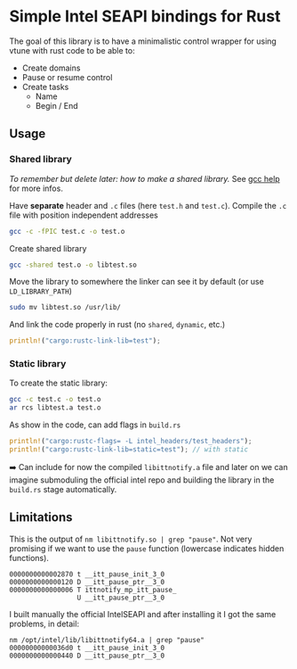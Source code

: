 # Simple Intel SEAPI bindings for Rust

The goal of this library is to have a minimalistic control wrapper for using vtune with rust code to be able to:
* Create domains
* Pause or resume control
* Create tasks
  * Name
  * Begin / End
  
## Usage

### Shared library

*To remember but delete later: how to make a shared library.* See [gcc help](https://renenyffenegger.ch/notes/development/languages/C-C-plus-plus/GCC/create-libraries/index) for more infos.

Have **separate** header and `.c` files (here `test.h` and `test.c`). Compile the `.c` file with position independent addresses
```bash
gcc -c -fPIC test.c -o test.o
```
Create shared library
```bash
gcc -shared test.o -o libtest.so
```
Move the library to somewhere the linker can see it by default (or use `LD_LIBRARY_PATH`)
```bash
sudo mv libtest.so /usr/lib/
```
And link the code properly in rust (no `shared`, `dynamic`, etc.)
```rust
println!("cargo:rustc-link-lib=test");
```

### Static library

To create the static library:
```bash
gcc -c test.c -o test.o
ar rcs libtest.a test.o
```
As show in the code, can add flags in `build.rs`
```rust
println!("cargo:rustc-flags= -L intel_headers/test_headers");
println!("cargo:rustc-link-lib=static=test"); // with static
```

:arrow_right: Can include for now the compiled `libittnotify.a` file and later on we can imagine submoduling the official intel repo and building the library in the `build.rs` stage automatically.

## Limitations

This is the output of `nm libittnotify.so | grep "pause"`. Not very promising if we want to use the `pause` function (lowercase indicates hidden functions).
```
0000000000002870 t __itt_pause_init_3_0
0000000000000120 D __itt_pause_ptr__3_0
0000000000000006 T ittnotify_mp_itt_pause_
                 U __itt_pause_ptr__3_0
```

I built manually the official IntelSEAPI and after installing it I got the same problems, in detail:
```
nm /opt/intel/lib/libittnotify64.a | grep "pause"
00000000000036d0 t __itt_pause_init_3_0
0000000000000440 D __itt_pause_ptr__3_0
```

